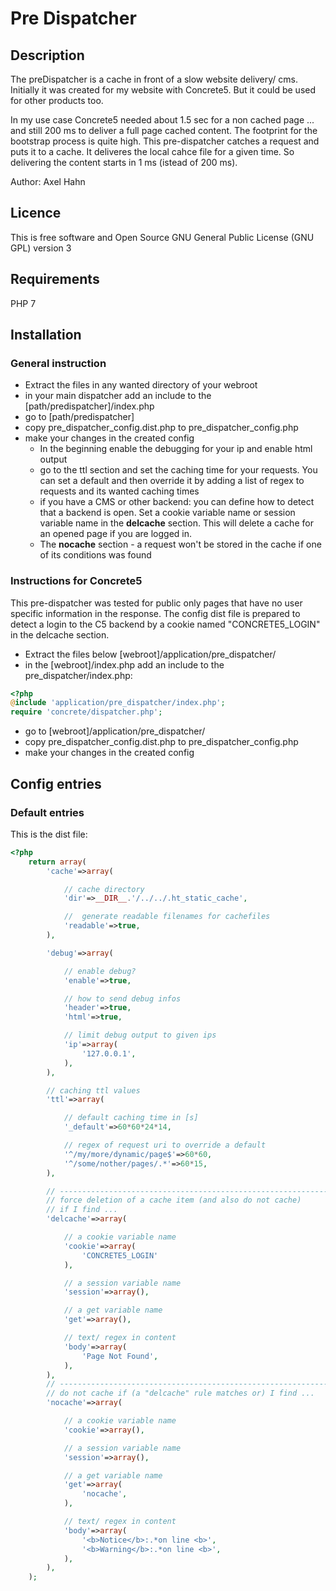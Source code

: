 
# Pre Dispatcher #


## Description ##

The preDispatcher is a cache in front of a slow website delivery/ cms. Initially it was created for my website with Concrete5. But it could be used for other products too.

In my use case Concrete5 needed about 1.5 sec for a non cached page ... and still 200 ms to deliver a full page cached content. The footprint for the bootstrap process is quite high. This pre-dispatcher catches a request and puts it to a cache. It deliveres the local cahce file for a given time. So delivering the content starts in 1 ms (istead of 200 ms).

Author: Axel Hahn


## Licence ##

This is free software and Open Source 
GNU General Public License (GNU GPL) version 3


## Requirements ##

PHP 7


## Installation ##

### General instruction ###

* Extract the files in any wanted directory of your webroot
* in your main dispatcher add an include to the [path/predispatcher]/index.php
* go to [path/predispatcher]
* copy pre_dispatcher_config.dist.php to pre_dispatcher_config.php
* make your changes in the created config
  * In the beginning enable the debugging for your ip and enable html output
  * go to the ttl section and set the caching time for your requests. You can set a default and then override it by adding a list of regex to requests and its wanted caching times
  * if you have a CMS or other backend: you can define how to detect that a backend is open. Set a cookie variable name or session variable name in the __delcache__ section. This will delete a cache for an opened page if you are logged in.
  * The __nocache__ section - a request won't be stored in the cache if one of its conditions was found

### Instructions for Concrete5 ###

This pre-dispatcher was tested for public only pages that have no user specific information in the response.
The config dist file is prepared to detect a login to the C5 backend by a cookie named "CONCRETE5_LOGIN" in the delcache section. 

* Extract the files below [webroot]/application/pre_dispatcher/
* in the [webroot]/index.php add an include to the pre_dispatcher/index.php:

``` php
<?php
@include 'application/pre_dispatcher/index.php';
require 'concrete/dispatcher.php';
```

* go to [webroot]/application/pre_dispatcher/
* copy pre_dispatcher_config.dist.php to pre_dispatcher_config.php
* make your changes in the created config


## Config entries ##


### Default entries ###

This is the dist file:

``` php
<?php
	return array(
		'cache'=>array(

			// cache directory
			'dir'=>__DIR__.'/../../.ht_static_cache',

			//  generate readable filenames for cachefiles
			'readable'=>true,
		),

		'debug'=>array(

			// enable debug?
			'enable'=>true,

			// how to send debug infos
			'header'=>true,
			'html'=>true,

			// limit debug output to given ips
			'ip'=>array(
				'127.0.0.1',
			),
		),

		// caching ttl values
		'ttl'=>array(

			// default caching time in [s]
			'_default'=>60*60*24*14,

			// regex of request uri to override a default
			'^/my/more/dynamic/page$'=>60*60,
			'^/some/nother/pages/.*'=>60*15,
		),

		// ------------------------------------------------------------
		// force deletion of a cache item (and also do not cache) 
		// if I find ...
		'delcache'=>array(

			// a cookie variable name
			'cookie'=>array(
				'CONCRETE5_LOGIN'
			),

			// a session variable name
			'session'=>array(),

			// a get variable name
			'get'=>array(),

			// text/ regex in content
			'body'=>array(
				'Page Not Found',
			),
		),
		// ------------------------------------------------------------
		// do not cache if (a "delcache" rule matches or) I find ...
		'nocache'=>array(

			// a cookie variable name
			'cookie'=>array(),

			// a session variable name
			'session'=>array(),

			// a get variable name
			'get'=>array(
				'nocache',
			),

			// text/ regex in content
			'body'=>array(
				'<b>Notice</b>:.*on line <b>',
				'<b>Warning</b>:.*on line <b>',
			),
		),
	);

```
